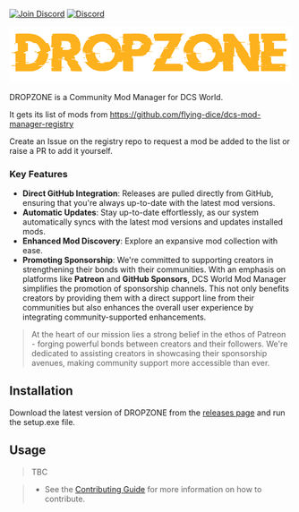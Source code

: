 [![Join Discord](https://img.shields.io/badge/Join-blue?logo=discord&label=Discord)](https://discord.gg/bT7BEHn5RD)
[![Discord](https://img.shields.io/discord/738118932937834566?logo=discord&label=Discord)](https://discord.com/channels/738118932937834566/1178991295260278785)

![heading.svg](resources%2Fheading.svg)

DROPZONE is a Community Mod Manager for DCS World.

It gets its list of mods from https://github.com/flying-dice/dcs-mod-manager-registry

Create an Issue on the registry repo to request a mod be added to the list or raise a PR to add it yourself.

### Key Features

- **Direct GitHub Integration**: Releases are pulled directly from GitHub, ensuring that you're always up-to-date with the latest mod versions.
- **Automatic Updates**: Stay up-to-date effortlessly, as our system automatically syncs with the latest mod versions and updates installed mods.
- **Enhanced Mod Discovery**: Explore an expansive mod collection with ease.
- **Promoting Sponsorship**: We're committed to supporting creators in strengthening their bonds with their communities. With an emphasis on platforms like **Patreon** and **GitHub Sponsors**, DCS World Mod Manager simplifies the promotion of sponsorship channels. This not only benefits creators by providing them with a direct support line from their communities but also enhances the overall user experience by integrating community-supported enhancements.

> At the heart of our mission lies a strong belief in the ethos of Patreon - forging powerful bonds between creators and their followers. We're dedicated to assisting creators in showcasing their sponsorship avenues, making community support more accessible than ever.

## Installation

Download the latest version of DROPZONE from the [releases page](https://github.com/flying-dice/dcs-dropzone-mod-manager/releases) and run the setup.exe file.

## Usage

> TBC

> - See the [Contributing Guide](CONTRIBUTING.md) for more information on how to contribute.
